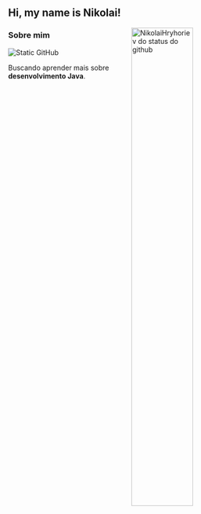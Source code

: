 ## Hi, my name is Nikolai!

<img align="right" src="https://github-readme-stats.vercel.app/api?username=iuricode&show_icons=true&title_color=783c00&text_color=af552e&icon_color=783c00&bg_color=f8efd4&cache_seconds=2300" alt="NikolaiHryhoriev do status do github" width="50%">

### Sobre mim

<img src="https://img.shields.io/static/v1?label=Overview&message=NikolaiHryhoriev&color=f8efd4&style=for-the-badge&logo=GitHub" alt="Static GitHub">

Buscando aprender mais sobre **desenvolvimento Java**.

